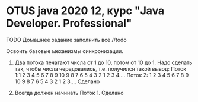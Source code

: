 # OTUS java 2020 12, курс "Java Developer. Professional"

TODO
Домашнее задание
заполнить все //todo

Освоить базовые механизмы синхронизации.
   
1. Два потока печатают числа от 1 до 10, потом от 10 до 1. Надо сделать так, чтобы числа чередовались, т.е. получился такой вывод: 
Поток 1:1 2 3 4 5 6 7 8 9 10 9 8 7 6 5 4 3 2 1 2 3 4....
Поток 2: 1 2 3 4 5 6 7 8 9 10 9 8 7 6 5 4 3 2 1 2 3....
    Сделано
   
2. Всегда должен начинать Поток 1.
    Сделано